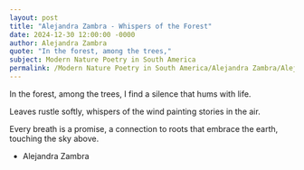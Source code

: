 ```yaml
---
layout: post
title: "Alejandra Zambra - Whispers of the Forest"
date: 2024-12-30 12:00:00 -0000
author: Alejandra Zambra
quote: "In the forest, among the trees,"
subject: Modern Nature Poetry in South America
permalink: /Modern Nature Poetry in South America/Alejandra Zambra/Alejandra Zambra - Whispers of the Forest
---
```


In the forest, among the trees,
I find a silence
that hums with life.

Leaves rustle softly,
whispers of the wind
painting stories in the air.

Every breath is a promise,
a connection to roots
that embrace the earth,
touching the sky above.

- Alejandra Zambra
